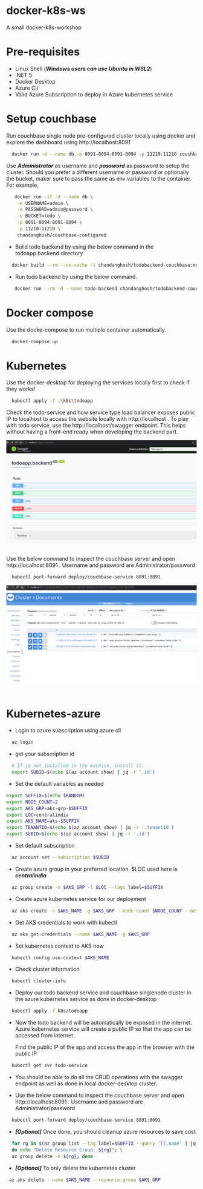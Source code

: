 # docker-k8s-ws
A small docker-k8s-workshop

# Pre-requisites
- Linux Shell (***Windows users can use Ubuntu in WSL2***)
- .NET 5
- Docker Desktop
- Azure Cli
- Valid Azure Subscription to deploy in Azure kubernetes service

# Setup couchbase
 Run couchbase single node pre-configured cluster locally using docker and explore the dashboard using http://localhost:8091
 ```sh
   docker run -d --name db -p 8091-8094:8091-8094 -p 11210:11210 couchbase-configured:latest
 ```
 Use ***Administrator*** as username and ***password*** as password to setup the cluster. Should you prefer a different username or password or optionally the bucket, maker sure to pass the same as env variables to the container. For example,
```sh
   docker run -it -d --name db \
    -e USERNAME=admin \
    -e PASSWORD=admin@password \
    -e BUCKET=todo \
    -p 8091-8094:8091-8094 \
    -p 11210:11210 \
    chandanghosh/couchbase-configured
 ```

 - Build todo backend by using the below command in the todoapp.backend directory
 ```sh
   docker build --rm --no-cache -t chandanghosh/todobackend-couchbase:net5 .
 ```

 - Run todo backend by using the below command.
 ```sh
    docker run --rm -d --name todo-backend chandanghosh/todobackend-couchbase:net5
 ```

# Docker compose
Use the docke-compose to run multiple container automatically.

```sh
  docker-compose up
```

# Kubernetes
Use the docker-desktop for deploying the services locally first to check if they works!

```sh
  kubectl apply -f .\k8s\todoapp
```

Check the todo-service and how service type load balancer exposes public IP to localhost to access the website locally with http://localhost . To play with todo service, use the http://localhost/swagger endpoint. This helps without having a front-end ready when developing the backend part.

![swagger-ui](https://github.com/ChandanGhosh/docker-k8s-ws/raw/2-k8s/swagger.PNG "Swagger")
&nbsp;

Use the below command to inspect the couchbase server and open http://localhost:8091 . Username and password are Administrator/password

```sh
  kubectl port-forward deploy/couchbase-service 8091:8091
```
![couchbase-documents](https://github.com/ChandanGhosh/docker-k8s-ws/raw/2-k8s/couchbase.PNG "Couchbase dashboard")
&nbsp;

# Kubernetes-azure

- Login to azure subscription using azure cli
```sh
  az login
```

- get your subscription id

```sh
  # If jq not installed in the machine, install it.
  export SUBID=$(echo $(az account show) | jq -r '.id')
```

- Set the default variables as needed

```sh
export SUFFIX=$(echo $RANDOM)
export NODE_COUNT=2
export AKS_GRP=aks-grp-$SUFFIX
export LOC=centralindia
export AKS_NAME=aks-$SUFFIX
export TENANTID=$(echo $(az account show) | jq -r '.tenantId')
export SUBID=$(echo $(az account show) | jq -r '.id')
```
- Set default subscription

```sh
  az account set --subscription $SUBID
```
- Create azure group in your preferred location. $LOC used here is ***centralindia***

```sh
  az group create -n $AKS_GRP -l $LOC --tags label=$SUFFIX
```

- Create azure kubernetes service for our deployment

```sh
  az aks create -n $AKS_NAME -g $AKS_GRP --node-count $NODE_COUNT --network-plugin azure --generate-ssh-keys
```

- Get AKS credentials to work with kubectl

```sh
  az aks get-credentials --name $AKS_NAME -g $AKS_GRP
```

- Set kubernetes context to AKS now
```sh
  kubectl config use-context $AKS_NAME
```
- Check cluster information
```sh
  kubectl cluster-info
```

- Deploy our todo backend service and couchbase singlenode cluster in the azure kubernetes service as done in docker-desktop

```sh
  kubectl apply -f k8s/todoapp
```
- Now the todo backend will be automatically be exposed in the internet. Azure kubernetes service will create a public IP so that the app can be accessed from internet.

  Find the public IP of the app and access the app in the browser with the public IP

```sh
  kubectl get svc todo-service
```

- You should be able to do all the CRUD operations with the swagger endpoint as well as done in local docker-desktop cluster.

- Use the below command to inspect the couchbase server and open http://localhost:8091 . Username and password are Administrator/password

```sh
  kubectl port-forward deploy/couchbase-service 8091:8091
```

- ***[Optional]*** Once done, you should cleanup azure resources to save cost

```sh
  for rg in $(az group list --tag label=$SUFFIX --query '[].name' | jq -r '.[]'); \
  do echo "Delete Resource Group: ${rg}"; \
  az group delete -n ${rg}; done
```
- ***[Optional]*** To only delete the kubernetes cluster
 ```sh
  az aks delete --name $AKS_NAME --resource-group $AKS_GRP
```
